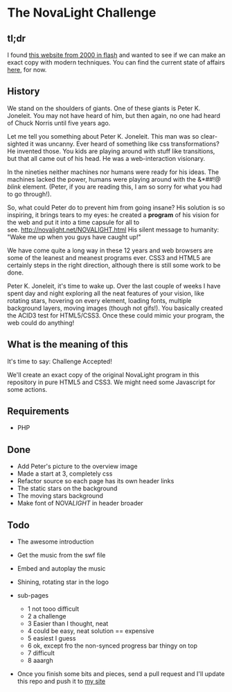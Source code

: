# The NovaLight Challenge


tl;dr
-------
I found <a href="http://novalight.net/NOVALIGHT.html">this website from 2000 in flash</a> and wanted to see if we can make an exact copy with modern techniques. You can find the current state of affairs <a href='http://waleson.com/NovaLight-Challenge/'>here</a>, for now.


History
-------

We stand on the shoulders of giants. One of these giants is Peter K. Joneleit. You may not have heard of him, but then again, no one had heard of Chuck Norris until five years ago.

Let me tell you something about Peter K. Joneleit. This man was so clear-sighted it was uncanny. Ever heard of something like css transformations? He invented those. You kids are playing around with stuff like transitions, but that all came out of his head. He was a web-interaction visionary.

In the nineties neither machines nor humans were ready for his ideas. The machines lacked the power, humans were playing around with the &amp;*##!@ <i>blink</i> element. (Peter, if you are reading this, I am so sorry for what you had to go through!).

So, what could Peter do to prevent him from going insane? His solution is so inspiring, it brings tears to my eyes: he created a <b>program</b> of his vision for the web and put it into a time capsule for all to see.&nbsp;<a href="http://novalight.net/NOVALIGHT.html">http://novalight.net/NOVALIGHT.html</a>&nbsp;His silent message to humanity: "Wake me up when you guys have caught up!"

We have come quite a long way in these 12 years and web browsers are some of the leanest and meanest programs ever. CSS3 and HTML5 are certainly steps in the right direction, although there is still some work to be done.

Peter K. Joneleit, it's time to wake up. Over the last couple of weeks I have spent day and night exploring all the neat features of your vision, like rotating stars, hovering on every element, loading fonts, multiple background layers, moving images (though not gifs!). You basically created the ACID3 test for HTML5/CSS3. Once these could mimic your program, the web could do anything!


What is the meaning of this
-------
It's time to say: Challenge Accepted!

We'll create an exact copy of the original NovaLight program in this repository in pure HTML5 and CSS3. We might need some Javascript for some actions.


Requirements
-------
 - PHP


Done
-------
 - Add Peter's picture to the overview image 
 - Made a start at 3, completely css
 - Refactor source so each page has its own header links
 - The static stars on the background
 - The moving stars background
 - Make font of NOVA<i>LIGHT</i> in header broader

Todo
-------
 - The awesome introduction
 - Get the music from the swf file
 - Embed and autoplay the music
 - Shining, rotating star in the logo
 - sub-pages
   - 1 not tooo difficult
   - 2 a challenge
   - 3 Easier than I thought, neat 
   - 4 could be easy, neat solution == expensive
   - 5 easiest I guess
   - 6 ok, except fro the non-synced progress bar thingy on top
   - 7 difficult
   - 8 aaargh

 - Once you finish some bits and pieces, send a pull request and I'll update this repo and push it to <a href='http://waleson.com/NovaLight-Challenge/'>my site</a>
